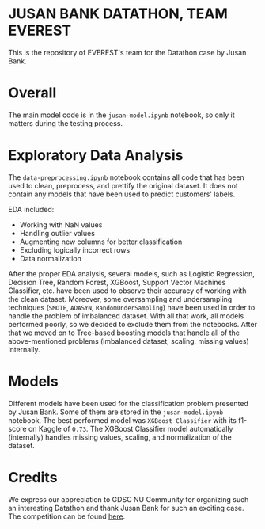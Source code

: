 # JUSAN BANK DATATHON, TEAM EVEREST
This is the repository of EVEREST's team for the Datathon case by Jusan Bank.

# Overall
The main model code is in the `jusan-model.ipynb` notebook, so only it matters during the testing process.

# Exploratory Data Analysis
The `data-preprocessing.ipynb` notebook contains all code that has been used to clean, preprocess, and prettify the original dataset. It does not contain any models that have been used to predict customers' labels.

EDA included:
* Working with NaN values
* Handling outlier values
* Augmenting new columns for better classification
* Excluding logically incorrect rows
* Data normalization

After the proper EDA analysis, several models, such as Logistic Regression, Decision Tree, Random Forest, XGBoost, Support Vector Machines Classifier, etc. have been used to observe their accuracy of working with the clean dataset. Moreover, some oversampling and undersampling techniques (`SMOTE`, `ADASYN`, `RandomUnderSampling`) have been used in order to handle the problem of imbalanced dataset. With all that work, all models performed poorly, so we decided to exclude them from the notebooks. After that we moved on to Tree-based boosting models that handle all of the above-mentioned problems (imbalanced dataset, scaling, missing values) internally.

# Models
Different models have been used for the classification problem presented by Jusan Bank. Some of them are stored in the `jusan-model.ipynb` notebook. The best performed model was `XGBoost Classifier` with its f1-score on Kaggle of `0.73`. The XGBoost Classifier model automatically (internally) handles missing values, scaling, and normalization of the dataset.

# Credits
We express our appreciation to GDSC NU Community for organizing such an interesting Datathon and thank Jusan Bank for such an exciting case. The competition can be found <a href="https://www.kaggle.com/competitions/gdsc-nu-datathon-jusan-bank-case-competition">here</a>.
